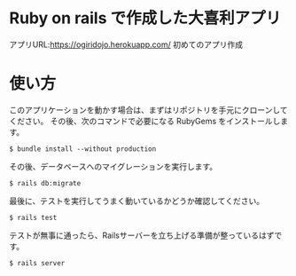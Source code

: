 # Ruby on rails で作成した大喜利アプリ
アプリURL:https://ogiridojo.herokuapp.com/
初めてのアプリ作成
# 使い方
このアプリケーションを動かす場合は、まずはリポジトリを手元にクローンしてください。 その後、次のコマンドで必要になる RubyGems をインストールします。

``
$ bundle install --without production
``

その後、データベースへのマイグレーションを実行します。

``
$ rails db:migrate
``

最後に、テストを実行してうまく動いているかどうか確認してください。

``
$ rails test
``

テストが無事に通ったら、Railsサーバーを立ち上げる準備が整っているはずです。

``
$ rails server
``
